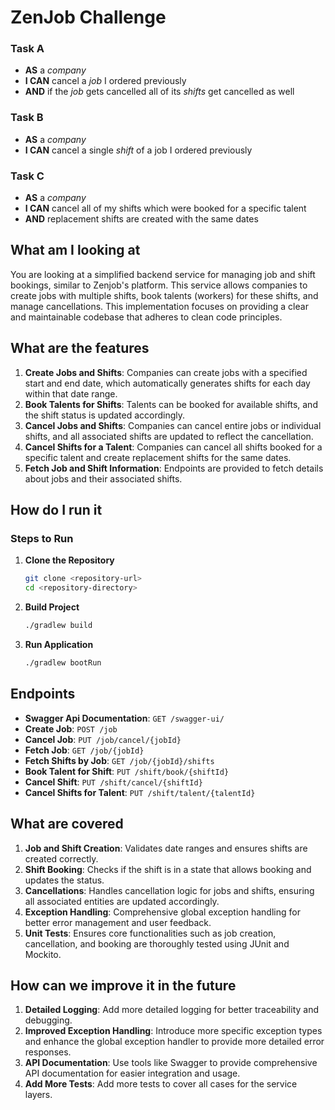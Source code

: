 # ZenJob Challenge

### Task A

- **AS** a *company*
- **I CAN** cancel a *job* I ordered previously
- **AND** if the *job* gets cancelled all of its *shifts* get cancelled as well

### Task B

- **AS** a *company*
- **I CAN** cancel a single *shift* of a job I ordered previously

### Task C

- **AS** a *company*
- **I CAN** cancel all of my shifts which were booked for a specific talent
- **AND** replacement shifts are created with the same dates

## What am I looking at
You are looking at a simplified backend service for managing job and shift bookings, similar to Zenjob's platform. This service allows companies to create jobs with multiple shifts, book talents (workers) for these shifts, and manage cancellations. This implementation focuses on providing a clear and maintainable codebase that adheres to clean code principles.

## What are the features
1. **Create Jobs and Shifts**: Companies can create jobs with a specified start and end date, which automatically generates shifts for each day within that date range.
2. **Book Talents for Shifts**: Talents can be booked for available shifts, and the shift status is updated accordingly.
3. **Cancel Jobs and Shifts**: Companies can cancel entire jobs or individual shifts, and all associated shifts are updated to reflect the cancellation.
4. **Cancel Shifts for a Talent**: Companies can cancel all shifts booked for a specific talent and create replacement shifts for the same dates.
5. **Fetch Job and Shift Information**: Endpoints are provided to fetch details about jobs and their associated shifts.

## How do I run it


### Steps to Run
1. **Clone the Repository**
   ```sh
   git clone <repository-url>
   cd <repository-directory>
2. **Build Project**
    ```sh
   ./gradlew build
3. **Run Application**
    ```sh
   ./gradlew bootRun


## Endpoints
- **Swagger Api Documentation**: `GET /swagger-ui/`
- **Create Job**: `POST /job`
- **Cancel Job**: `PUT /job/cancel/{jobId}`
- **Fetch Job**: `GET /job/{jobId}`
- **Fetch Shifts by Job**: `GET /job/{jobId}/shifts`
- **Book Talent for Shift**: `PUT /shift/book/{shiftId}`
- **Cancel Shift**: `PUT /shift/cancel/{shiftId}`
- **Cancel Shifts for Talent**: `PUT /shift/talent/{talentId}`

## What are covered
1. **Job and Shift Creation**: Validates date ranges and ensures shifts are created correctly.
2. **Shift Booking**: Checks if the shift is in a state that allows booking and updates the status.
3. **Cancellations**: Handles cancellation logic for jobs and shifts, ensuring all associated entities are updated accordingly.
4. **Exception Handling**: Comprehensive global exception handling for better error management and user feedback.
5. **Unit Tests**: Ensures core functionalities such as job creation, cancellation, and booking are thoroughly tested using JUnit and Mockito.

## How can we improve it in the future
1. **Detailed Logging**: Add more detailed logging for better traceability and debugging.
2. **Improved Exception Handling**: Introduce more specific exception types and enhance the global exception handler to provide more detailed error responses.
3. **API Documentation**: Use tools like Swagger to provide comprehensive API documentation for easier integration and usage.
4. **Add More Tests**: Add more tests to cover all cases for the service layers.

